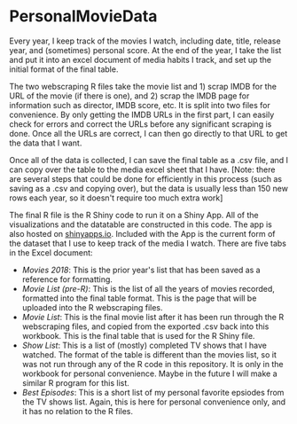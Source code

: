 # PersonalMovieData

<p>Every year, I keep track of the movies I watch, including date, title, release year, and (sometimes) personal score. At the end of the year, I take the list and put it into an excel document of media habits I track, and set up the initial format of the final table.
<p>The two webscraping R files take the movie list and 1) scrap IMDB for the URL of the movie (if there is one), and 2) scrap the IMDB page for information such as director, IMDB score, etc. It is split into two files for convenience. By only getting the IMDB URLs in the first part, I can easily check for errors and correct the URLs before any significant scraping is done. Once all the URLs are correct, I can then go directly to that URL to get the data that I want.
<p>Once all of the data is collected, I can save the final table as a .csv file, and I can copy over the table to the media excel sheet that I have. [Note: there are several steps that could be done for efficiently in this process (such as saving as a .csv and copying over), but the data is usually less than 150 new rows each year, so it doesn't require too much extra work]
<p>The final R file is the R Shiny code to run it on a Shiny App. All of the visualizations and the datatable are constructed in this code. The app is also hosted on <a href="https://zachzs.shinyapps.io/MoviesApp/">shinyapps.io</a>. Included with the App is the current form of the dataset that I use to keep track of the media I watch. There are five tabs in the Excel document:
<ul>
 <li><em>Movies 2018</em>: This is the prior year's list that has been saved as a reference for formatting.</li>
 <li><em>Movie List (pre-R)</em>: This is the list of all the years of movies recorded, formatted into the final table format. This is the       page that will be uploaded into the R webscraping files.</li>
 <li><em>Movie List</em>: This is the final movie list after it has been run through the R webscraping files, and copied from the exported .csv back into this workbook. This is the final table that is used for the R Shiny file.</li>
 <li><em>Show List</em>: This is a list of (mostly) completed TV shows that I have watched. The format of the table is different than the movies list, so it was not run through any of the R code in this repository. It is only in the workbook for personal convenience. Maybe in the future I will make a similar R program for this list.</li>
 <li><em>Best Episodes</em>: This is a short list of my personal favorite epsiodes from the TV shows list. Again, this is here for personal convenience only, and it has no relation to the R files.</li>
</ul>
